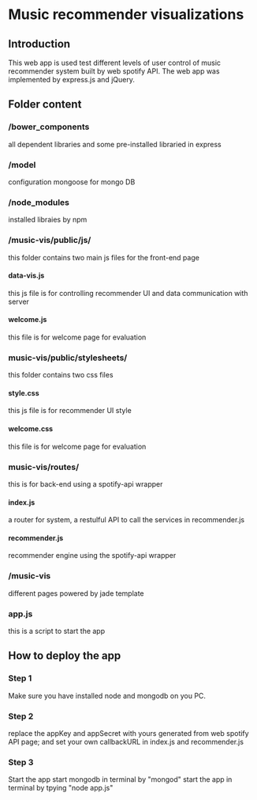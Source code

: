 # Music recommender visualizations
## Introduction
This web app is used test different levels of user control of music recommender system built by web spotify API. The web app was implemented by express.js and jQuery.

## Folder content

### /bower_components
all dependent libraries and some pre-installed libraried in express

### /model
configuration mongoose for mongo DB

### /node_modules
installed libraies by npm

### /music-vis/public/js/
this folder contains two main js files for the front-end page

#### data-vis.js
this js file is for controlling recommender UI and data communication with server

#### welcome.js
this file is for welcome page for evaluation

### music-vis/public/stylesheets/
this folder contains two css files

#### style.css
this js file is for recommender UI style

#### welcome.css
this file is for welcome page for evaluation

### music-vis/routes/
this is for back-end using a spotify-api wrapper

#### index.js
a router for system, a restulful API to call the services in recommender.js

#### recommender.js
recommender engine using the spotify-api wrapper

### /music-vis
different pages powered by jade template

### app.js
this is a script to start the app

## How to deploy the app

### Step 1
Make sure you have installed node and mongodb on you PC.

### Step 2
replace the appKey and appSecret with yours generated from web spotify API page; and set your own callbackURL in index.js and recommender.js

### Step 3
Start the app
start mongodb in terminal by "mongod"
start the app in terminal by tpying "node app.js"
